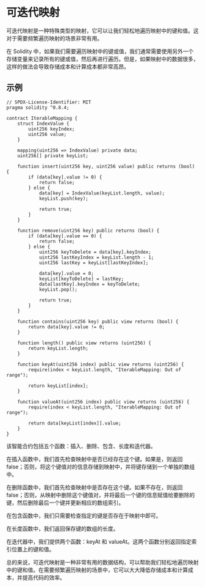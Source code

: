 # 可迭代映射

可迭代映射是一种特殊类型的映射，它可以让我们轻松地遍历映射中的键和值。这对于需要频繁遍历映射的场景非常有用。

在 Solidity 中，如果我们需要遍历映射中的键或值，我们通常需要使用另外一个存储变量来记录所有的键或值，然后再进行遍历。但是，如果映射中的数据很多，这样的做法会导致存储成本和计算成本都非常高昂。

## 示例

```solidity
// SPDX-License-Identifier: MIT
pragma solidity ^0.8.4;

contract IterableMapping {
    struct IndexValue {
        uint256 keyIndex;
        uint256 value;
    }

    mapping(uint256 => IndexValue) private data;
    uint256[] private keyList;

    function insert(uint256 key, uint256 value) public returns (bool) {
        if (data[key].value != 0) {
            return false;
        } else {
            data[key] = IndexValue(keyList.length, value);
            keyList.push(key);

            return true;
        }
    }

    function remove(uint256 key) public returns (bool) {
        if (data[key].value == 0) {
            return false;
        } else {
            uint256 keyToDelete = data[key].keyIndex;
            uint256 lastKeyIndex = keyList.length - 1;
            uint256 lastKey = keyList[lastKeyIndex];

            data[key].value = 0;
            keyList[keyToDelete] = lastKey;
            data[lastKey].keyIndex = keyToDelete;
            keyList.pop();

            return true;
        }
    }

    function contains(uint256 key) public view returns (bool) {
        return data[key].value != 0;
    }

    function length() public view returns (uint256) {
        return keyList.length;
    }

    function keyAt(uint256 index) public view returns (uint256) {
        require(index < keyList.length, "IterableMapping: Out of range");

        return keyList[index];
    }

    function valueAt(uint256 index) public view returns (uint256) {
        require(index < keyList.length, "IterableMapping: Out of range");

        return data[keyList[index]].value;
    }
}
```

该智能合约包括五个函数：插入、删除、包含、长度和迭代器。

在插入函数中，我们首先检查映射中是否已经存在这个键。如果是，则返回 false；否则，将这个键值对的信息存储到映射中，并将键存储到一个单独的数组中。

在删除函数中，我们首先检查映射中是否存在这个键。如果不存在，则返回 false；否则，从映射中删除这个键值对，并将最后一个键的信息赋值给要删除的键，然后删除最后一个键并更新相应的数组索引。

在包含函数中，我们只需要检查指定的键是否存在于映射中即可。

在长度函数中，我们返回保存键的数组的长度。

在迭代器中，我们提供两个函数：keyAt 和 valueAt。这两个函数分别返回指定索引位置上的键和值。

总的来说，可迭代映射是一种非常有用的数据结构，可以帮助我们轻松地遍历映射中的键和值。在需要频繁遍历映射的场景中，它可以大大降低存储成本和计算成本，并提高代码的效率。